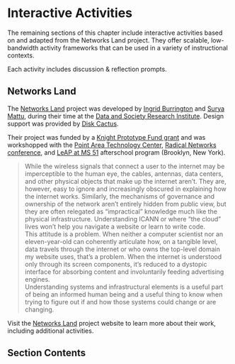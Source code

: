 # Interactive Activities

The remaining sections of this chapter include interactive activities based on and adapted from the Networks Land project. They offer scalable, low-bandwidth activity frameworks that can be used in a variety of instructional contexts.

Each activity includes discussion & reflection prompts.

## Networks Land

The [Networks Land](http://networks.land/) project was developed by [Ingrid Burrington](http://lifewinning.com/) and [Surya Mattu](http://suryamattu.com/), during their time at the [Data and Society Research Institute](http://datasociety.net/). Design support was provided by [Disk Cactus](http://diskcact.us/). 

Their project was funded by a [Knight Prototype Fund grant](http://www.knightfoundation.org/grants/201551262/) and was workshopped with the [Point Area Technology Center](http://arenatechcenter.org/), [Radical Networks conference](http://radicalnetworks.org/), and [LeAP at MS 51](http://leapnyc.org/) afterschool program (Brooklyn, New York).

<blockquote>While the wireless signals that connect a user to the internet may be imperceptible to the human eye, the cables, antennas, data centers, and other physical objects that make up the internet aren’t. They are, however, easy to ignore and increasingly obscured in explaining how the internet works. Similarly, the mechanisms of governance and ownership of the network aren’t entirely hidden from public view, but they are often relegated as “impractical” knowledge much like the physical infrastructure. Understanding ICANN or where “the cloud” lives won’t help you navigate a website or learn to write code.
<br>
This attitude is a problem. When neither a computer scientist nor an eleven-year-old can coherently articulate how, on a tangible level, data travels through the internet or who owns the top-level domain my website uses, that’s a problem. When the internet is understood only through its screen components, it’s reduced to a dystopic interface for absorbing content and involuntarily feeding advertising engines.
<br>
Understanding systems and infrastructural elements is a useful part of being an informed human being and a useful thing to know when trying to figure out if and how those systems could change or are changing.</blockquote>

Visit the [Networks Land](http://networks.land/) project website to learn more about their work, including additional activities.

## Section Contents

```{tableofcontents}
```